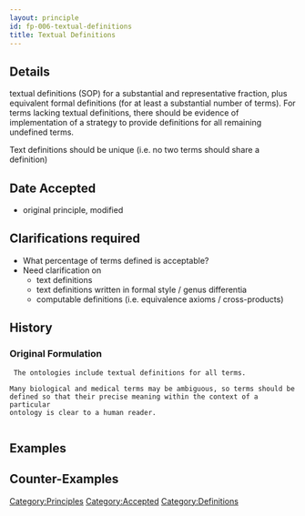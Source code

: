 ```yaml
---
layout: principle
id: fp-006-textual-definitions
title: Textual Definitions
---
```


Details
-------

textual definitions (SOP) for a substantial and representative fraction,
plus equivalent formal definitions (for at least a substantial number of
terms). For terms lacking textual definitions, there should be evidence
of implementation of a strategy to provide definitions for all remaining
undefined terms.

Text definitions should be unique (i.e. no two terms should share a
definition)

Date Accepted
-------------

-   original principle, modified

Clarifications required
-----------------------

-   What percentage of terms defined is acceptable?
-   Need clarification on
    -   text definitions
    -   text definitions written in formal style / genus differentia
    -   computable definitions (i.e. equivalence axioms /
        cross-products)

History
-------

### Original Formulation

```
 The ontologies include textual definitions for all terms.

Many biological and medical terms may be ambiguous, so terms should be
defined so that their precise meaning within the context of a particular
ontology is clear to a human reader.


```

Examples
--------

Counter-Examples
----------------

<Category:Principles> <Category:Accepted> <Category:Definitions>
